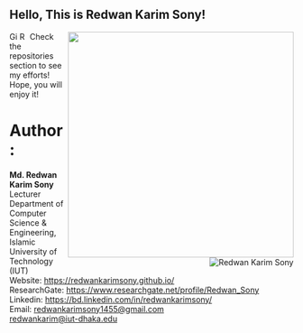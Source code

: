 ## Hello, This is Redwan Karim Sony!

[<img align="right" width="400" src="https://github-readme-stats.vercel.app/api?username=redwankarimsony&show_icons=true"/>](https://github.com/redwankarimsony/)





<a href="https://github.com/redwankarimsony">
  <img align="left" alt="GitHub" width="15px" src="https://cdn.jsdelivr.net/npm/simple-icons@v3/icons/github.svg" />
</a>
<a href="https://www.kaggle.com/redwankarimsony">
  <img align="left" alt="Redwan Karim Sony Kaggle Page" width="15px" src="https://cdn.jsdelivr.net/npm/simple-icons@3.1.0/icons/kaggle.svg" />
</a>




Check the repositories section to see my efforts! Hope, you will enjoy it!
<br/>
<p><img align='right' src="https://komarev.com/ghpvc/?username=redwankarimsony" alt="Redwan Karim Sony" /> </p>



# Author: 
**Md. Redwan Karim Sony** <br>
Lecturer <br>
Department of Computer Science & Engineering, </br>
Islamic University of Technology (IUT) </br>
Website: https://redwankarimsony.github.io/ </br>
ResearchGate: https://www.researchgate.net/profile/Redwan_Sony </br>
Linkedin: https://bd.linkedin.com/in/redwankarimsony/ </br>
Email: redwankarimsony1455@gmail.com<br>
	redwankarim@iut-dhaka.edu

